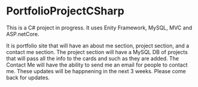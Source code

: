 # PortfolioProjectCSharp

This is a C# project in progress. It uses Enity Framework, MySQL, MVC and ASP.netCore.

It is portfolio site that will have an about me section, project section, and a contact me section. The project section will have a MySQL DB of projects that will pass all the info to the cards and such as they are added. The Contact Me will have the ability to send me an email for people to contact me. These updates will be happnening in the next 3 weeks. Please come back for updates.
